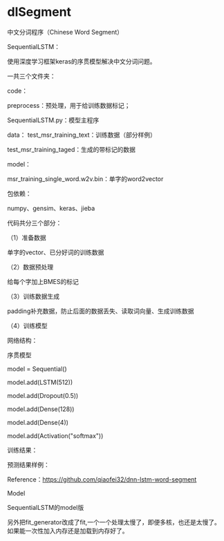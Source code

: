 # dlSegment
中文分词程序（Chinese Word Segment）


SequentialLSTM：

使用深度学习框架keras的序贯模型解决中文分词问题。

一共三个文件夹：

code：

preprocess：预处理，用于给训练数据标记；

SequentialLSTM.py：模型主程序

data：
test_msr_training_text：训练数据（部分样例）

test_msr_training_taged：生成的带标记的数据

model：

msr_training_single_word.w2v.bin：单字的word2vector

包依赖：

numpy、gensim、keras、jieba

代码共分三个部分：

（1）准备数据

单字的vector、已分好词的训练数据

（2）数据预处理

给每个字加上BMES的标记

（3）训练数据生成

padding补充数据，防止后面的数据丢失、读取词向量、生成训练数据

（4）训练模型

网络结构：

序贯模型

model = Sequential()

model.add(LSTM(512))

model.add(Dropout(0.5))

model.add(Dense(128))

model.add(Dense(4))

model.add(Activation("softmax"))


训练结果：

预测结果样例：

Reference：https://github.com/qiaofei32/dnn-lstm-word-segment



Model

SequentialLSTM的model版

另外把fit_generator改成了fit,一个一个处理太慢了，即便多核，也还是太慢了。如果能一次性加入内存还是加载到内存好了。


